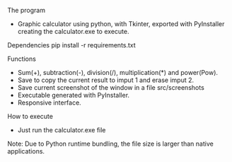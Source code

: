 The program
- Graphic calculator using python, with Tkinter, exported with PyInstaller creating the calculator.exe to execute.

Dependencies
pip install -r requirements.txt

Functions
- Sum(+), subtraction(-), division(/), multiplication(*) and power(Pow).
- Save to copy the current result to imput 1 and erase imput 2.
- Save current screenshot of the window in a file src/screenshots
- Executable generated with PyInstaller.
- Responsive interface.

How to execute
- Just run the calculator.exe file


Note: Due to Python runtime bundling, the file size is larger than native applications.